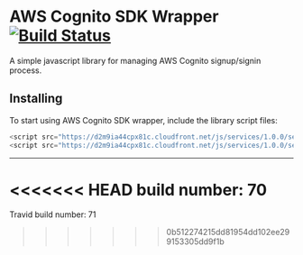 # AWS Cognito SDK Wrapper [![Build Status](https://travis-ci.org/NachoColl/cognito.aws-sdk.js.svg?branch=master)](https://travis-ci.org/NachoColl/cognito.aws-sdk.js)

A simple javascript library for managing AWS Cognito signup/signin process. 

## Installing

To start using AWS Cognito SDK wrapper, include the library script files:

```js
<script src="https://d2m9ia44cpx81c.cloudfront.net/js/services/1.0.0/services.library.min.js" />
<script src="https://d2m9ia44cpx81c.cloudfront.net/js/services/1.0.0/services.aws-sdk.min.js" />
```



--------------------------
<<<<<<< HEAD
build number: 70 
=======
Travid build number: 71 
>>>>>>> 0b512274215dd81954dd102ee299153305dd9f1b
